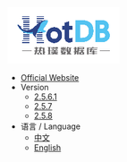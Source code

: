 <a class="navicon" href="https://hotdb.com" target="_blank">
<img src="../../assets/img/navicon-colorful.png" alt="hotdb.com"/>
</a>

* [Official Website](https://www.hotdb.com)
* Version
  * [2.5.6.1](/en/2.5.6.1/)
  * [2.5.7](/en/2.5.7/)
  * [2.5.8](/zh/2.5.8/)
* 语言 / Language
  * [中文](/zh/2.5.6.1/)
  * [English](/en/2.5.6.1/)
